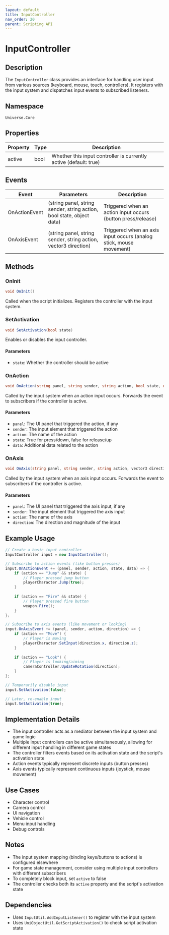 ```yaml
---
layout: default
title: InputController
nav_order: 20
parent: Scripting API
---
```

# InputController

## Description
The `InputController` class provides an interface for handling user input from various sources (keyboard, mouse, touch, controllers). It registers with the input system and dispatches input events to subscribed listeners.

## Namespace
`Universe.Core`

## Properties
| Property | Type | Description |
|----------|------|-------------|
| active | bool | Whether this input controller is currently active (default: true) |

## Events
| Event | Parameters | Description |
|-------|------------|-------------|
| OnActionEvent | (string panel, string sender, string action, bool state, object data) | Triggered when an action input occurs (button press/release) |
| OnAxisEvent | (string panel, string sender, string action, vector3 direction) | Triggered when an axis input occurs (analog stick, mouse movement) |

## Methods

### OnInit
```csharp
void OnInit()
```
Called when the script initializes. Registers the controller with the input system.

### SetActivation
```csharp
void SetActivation(bool state)
```
Enables or disables the input controller.

#### Parameters
- `state`: Whether the controller should be active

### OnAction
```csharp
void OnAction(string panel, string sender, string action, bool state, object data)
```
Called by the input system when an action input occurs. Forwards the event to subscribers if the controller is active.

#### Parameters
- `panel`: The UI panel that triggered the action, if any
- `sender`: The input element that triggered the action
- `action`: The name of the action
- `state`: True for press/down, false for release/up
- `data`: Additional data related to the action

### OnAxis
```csharp
void OnAxis(string panel, string sender, string action, vector3 direction)
```
Called by the input system when an axis input occurs. Forwards the event to subscribers if the controller is active.

#### Parameters
- `panel`: The UI panel that triggered the axis input, if any
- `sender`: The input element that triggered the axis input
- `action`: The name of the axis
- `direction`: The direction and magnitude of the input

## Example Usage
```csharp
// Create a basic input controller
InputController input = new InputController();

// Subscribe to action events (like button presses)
input.OnActionEvent += (panel, sender, action, state, data) => {
    if (action == "Jump" && state) {
        // Player pressed jump button
        playerCharacter.Jump(true);
    }
    
    if (action == "Fire" && state) {
        // Player pressed fire button
        weapon.Fire();
    }
};

// Subscribe to axis events (like movement or looking)
input.OnAxisEvent += (panel, sender, action, direction) => {
    if (action == "Move") {
        // Player is moving
        playerCharacter.SetInput(direction.x, direction.z);
    }
    
    if (action == "Look") {
        // Player is looking/aiming
        cameraController.UpdateRotation(direction);
    }
};

// Temporarily disable input
input.SetActivation(false);

// Later, re-enable input
input.SetActivation(true);
```

## Implementation Details
- The input controller acts as a mediator between the input system and game logic
- Multiple input controllers can be active simultaneously, allowing for different input handling in different game states
- The controller filters events based on its activation state and the script's activation state
- Action events typically represent discrete inputs (button presses)
- Axis events typically represent continuous inputs (joystick, mouse movement)

## Use Cases
- Character control
- Camera control
- UI navigation
- Vehicle control
- Menu input handling
- Debug controls

## Notes
- The input system mapping (binding keys/buttons to actions) is configured elsewhere
- For game state management, consider using multiple input controllers with different subscribers
- To completely block input, set `active` to false
- The controller checks both its `active` property and the script's activation state

## Dependencies
- Uses `InputUtil.AddInputListener()` to register with the input system
- Uses `UniObjectUtil.GetScriptActivation()` to check script activation state
